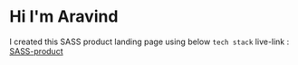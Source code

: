 # Hi I'm Aravind

I created this SASS product landing page using below `tech stack`
live-link : [SASS-product](https://sass-product-page-project-13.netlify.app/)

